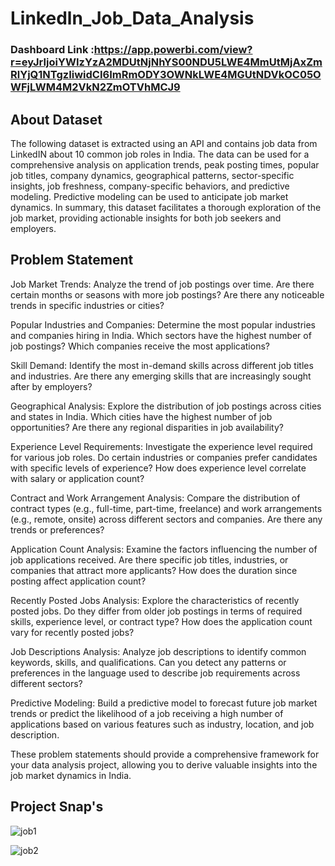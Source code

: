 
# Linkedln_Job_Data_Analysis
 ### Dashboard Link :https://app.powerbi.com/view?r=eyJrIjoiYWIzYzA2MDUtNjNhYS00NDU5LWE4MmUtMjAxZmRlYjQ1NTgzIiwidCI6ImRmODY3OWNkLWE4MGUtNDVkOC05OWFjLWM4M2VkN2ZmOTVhMCJ9
 
## About Dataset

The following dataset is extracted using an API and contains job data from LinkedIN about 10 common job roles in India.
The data can be used for a comprehensive analysis on application trends, peak posting times, popular job titles, company dynamics, geographical patterns, sector-specific insights, job freshness, company-specific behaviors, and predictive modeling. Predictive modeling can be used to anticipate job market dynamics. In summary, this dataset facilitates a thorough exploration of the job market, providing actionable insights for both job seekers and employers.

## Problem Statement
Job Market Trends: Analyze the trend of job postings over time. Are there certain months or seasons with more job postings? Are there any noticeable trends in specific industries or cities?

Popular Industries and Companies: Determine the most popular industries and companies hiring in India. Which sectors have the highest number of job postings? Which companies receive the most applications?

Skill Demand: Identify the most in-demand skills across different job titles and industries. Are there any emerging skills that are increasingly sought after by employers?

Geographical Analysis: Explore the distribution of job postings across cities and states in India. Which cities have the highest number of job opportunities? Are there any regional disparities in job availability?

Experience Level Requirements: Investigate the experience level required for various job roles. Do certain industries or companies prefer candidates with specific levels of experience? How does experience level correlate with salary or application count?

Contract and Work Arrangement Analysis: Compare the distribution of contract types (e.g., full-time, part-time, freelance) and work arrangements (e.g., remote, onsite) across different sectors and companies. Are there any trends or preferences?

Application Count Analysis: Examine the factors influencing the number of job applications received. Are there specific job titles, industries, or companies that attract more applicants? How does the duration since posting affect application count?

Recently Posted Jobs Analysis: Explore the characteristics of recently posted jobs. Do they differ from older job postings in terms of required skills, experience level, or contract type? How does the application count vary for recently posted jobs?

Job Descriptions Analysis: Analyze job descriptions to identify common keywords, skills, and qualifications. Can you detect any patterns or preferences in the language used to describe job requirements across different sectors?

Predictive Modeling: Build a predictive model to forecast future job market trends or predict the likelihood of a job receiving a high number of applications based on various features such as industry, location, and job description.

These problem statements should provide a comprehensive framework for your data analysis project, allowing you to derive valuable insights into the job market dynamics in India.

## Project Snap's
![job1](https://github.com/ranithakare/Linkedln_Job_Data_Analysis/assets/169578266/6c17d769-a6b6-450e-a792-5adfd9fe3415)

![job2](https://github.com/ranithakare/Linkedln_Job_Data_Analysis/assets/169578266/6482e97b-352f-4f6a-9fc8-19f5dbb3fef3)

